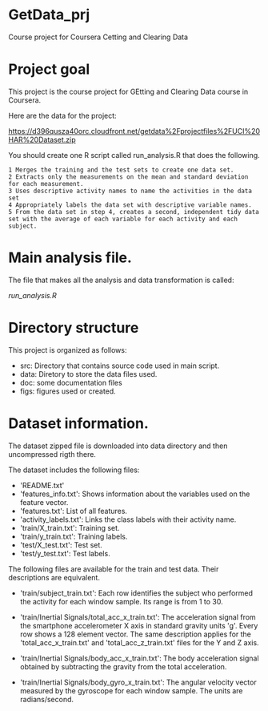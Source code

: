 # GetData_prj
Course project for Coursera Cetting and Clearing Data

# Project goal  

This project is the course project for GEtting and Clearing Data course in Coursera.

Here are the data for the project:

https://d396qusza40orc.cloudfront.net/getdata%2Fprojectfiles%2FUCI%20HAR%20Dataset.zip

 You should create one R script called run_analysis.R that does the following. 

    1 Merges the training and the test sets to create one data set.
    2 Extracts only the measurements on the mean and standard deviation for each measurement. 
    3 Uses descriptive activity names to name the activities in the data set
    4 Appropriately labels the data set with descriptive variable names. 
    5 From the data set in step 4, creates a second, independent tidy data set with the average of each variable for each activity and each subject.

# Main analysis file.

The file that makes all the analysis and data transformation is called:  

*run_analysis.R*

# Directory structure

This project is organized as follows:

- src: Directory that contains source code used in main script.
- data: Diretory to store the data files used.
- doc: some documentation files
- figs: figures used or created.

# Dataset information.

The dataset zipped file is downloaded into data directory and then uncompressed rigth there.

The dataset includes the following files:
- 'README.txt'
- 'features_info.txt': Shows information about the variables used on the feature vector.
- 'features.txt': List of all features.
- 'activity_labels.txt': Links the class labels with their activity name.
- 'train/X_train.txt': Training set.
- 'train/y_train.txt': Training labels.
- 'test/X_test.txt': Test set.
- 'test/y_test.txt': Test labels.

The following files are available for the train and test data. Their descriptions are equivalent. 

- 'train/subject_train.txt': Each row identifies the subject who performed the activity for each window sample. Its range is from 1 to 30. 
- 'train/Inertial Signals/total_acc_x_train.txt': The acceleration signal from the smartphone accelerometer X axis in standard gravity units 'g'. Every row shows a 128 element vector. The same description applies for the 'total_acc_x_train.txt' and 'total_acc_z_train.txt' files for the Y and Z axis. 

- 'train/Inertial Signals/body_acc_x_train.txt': The body acceleration signal obtained by subtracting the gravity from the total acceleration. 

- 'train/Inertial Signals/body_gyro_x_train.txt': The angular velocity vector measured by the gyroscope for each window sample. The units are radians/second. 

